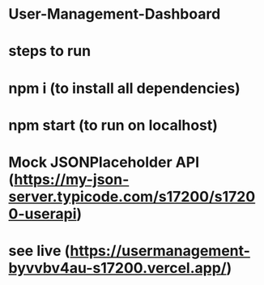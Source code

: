 # User-Management-Dashboard
# steps to run
# npm i  (to install all dependencies)
# npm start (to run on localhost)

# Mock JSONPlaceholder API (https://my-json-server.typicode.com/s17200/s17200-userapi)

# see live (https://usermanagement-byvvbv4au-s17200.vercel.app/)
